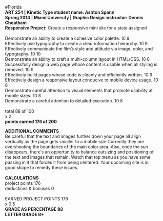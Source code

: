 #Florida 
<br>
<strong>ART 254 | Kinetic Type student name: Ashton Spann <br>
Spring 2014 | Miami University | Graphic Design instructor: Dennis Cheatham</strong>
<br>
<strong>Responsive Project:</strong> Create a responsive mini site for a state assigned<br>
<br>
Demonstrate an ability to create a cohesive color palette. 10 9 <br>
Effectively use typography to create a clear information hierarchy. 10 9<br>
Effectively communicate the film’s style and attitude via image, color, and typography. 10 10<br>
Demonstrate an ability to craft a multi-column layout in HTML/CSS. 10 8<br>
Successfully design a web page whose content is usable when all styling is removed. 10 9<br>
Effectively build pages whose code is cleanly and efficiently written. 10 9<br>
Effectively design a responsive layout conducive to mobile device usage. 10 8 <br>
Demonstrate careful attention to visual elements that promote usability at mobile sizes. 10 8<br>
Demonstrate a careful attention to detailed execution. 10 8<br>
<br>
total 88 of 100 <br>
x 2<br>
<strong>points earned 176 of 200</strong>
<br>

<strong>ADDITIONAL COMMENTS</strong><br>
Be careful that the text and images further down your page all align vertically as the
page gets smaller to a mobile size.Currently they are overshooting the boundaries of the
main color area. Also, once the sun disappears, there's an opportunity to balance
outsizing and positioning of the text and images that remain. Watch that top menu as
you have some passing in it that forces it from being centered. Your upcoming site is in
good shape to remedy these issues.
<br>
<br>
<strong>CALCULATIONS</strong><br>
project points 176<br>
deductions & bonuses 0<br>
<br>
EARNED PROJECT POINTS 176<br>
x 0.5
<br>
<strong>GRADE AS PERCENTAGE 88 </strong><br>
<strong>LETTER GRADE B+</strong>

